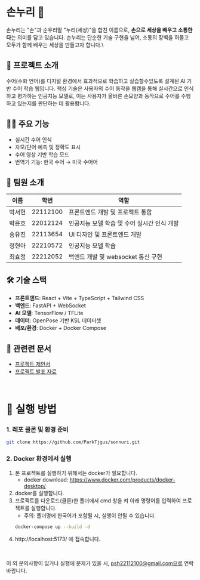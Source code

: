 # 손누리 🤚  
손누리는 "손"과 순우리말 "누리(세상)"을 합친 이름으로, **손으로 세상을 배우고 소통한다**는 의미를 담고 있습니다. 손누리는 단순한 기술 구현을 넘어, 소통의 장벽을 허물고 모두가 함께 배우는 세상을 만들고자 합니다.\

## 📌 프로젝트 소개
수어(수화 언어)를 디지털 환경에서 효과적으로 학습하고 실습할수있도록 설계된 AI 기반 수어 학습 웹입니다. 핵심 기술은 사용자의 수어 동작을 웹캠을 통해 실시간으로 인식하고 평가하는 인공지능 모델로, 이는 사용자가 올바른 손모양과 동작으로 수어를 수행하고 있는지를 판단하는 데 활용합니다.

## 🧑‍💻 주요 기능
- 실시간 수어 인식
- 자모/단어 예측 및 정확도 표시
- 수어 영상 기반 학습 모드
- 번역기 기능: 한국 수어 → 미국 수어어

## 👥 팀원 소개
|이름|학번|역할|
|---|---|---|
|박서현|22112100|프론트엔드 개발 및 프로젝트 통합|
|박윤호|22012124|인공지능 모델 학습 및 수어 실시간 인식 개발|
|송유진|22113654|UI 디자인 및 프론트엔드 개발|
|정현아|22210572|인공지능 모델 학습|
|최효정|22212052|백엔드 개발 및 websocket 통신 구현|

## 🛠️ 기술 스택
- **프론트엔드**: React + Vite + TypeScript + Tailwind CSS  
- **백엔드**: FastAPI + WebSocket  
- **AI 모델**: TensorFlow / TFLite
- **데이터**: OpenPose 기반 KSL 데이터셋  
- **배포/환경**: Docker + Docker Compose

## 📄 관련련 문서
- [프로젝트 제안서](./프로젝트%20제안서.pdf)
- [프로젝트 발표 자료](./손누리_발표자료.pdf)


<br>

# 🚀 실행 방법

### 1. 레포 클론 및 환경 준비

```bash
git clone https://github.com/ParkTjgus/sonnuri.git
```
### 2. Docker 환경에서 실행
1. 본 프로젝트를 실행하기 위해서는 docker가 필요합니다. 
    - docker download: https://www.docker.com/products/docker-desktop/
2. docker를 실행합니다. 
3. 프로젝트를 다운로드(클론)한 폴더에서 cmd 창을 켜 아래 명령어를 입력하여 프로젝트를 실행합니다.
    - 주의: 폴더명에 한국어가 포함될 시, 실행이 안될 수 있습니다.
    ```bash
    docker-compose up --build -d
    ```
4. http://localhost:5173/ 에 접속합니다.

<br>

이 외 문의사항이 있거나 실행에 문제가 있을 시, psh22112100@gmail.com으로 연락바랍니다.
